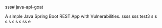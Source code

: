 sss# java-api-goat

A simple Java Spring Boot REST App with Vulnerabilities.
ssss
sss
test3
s
s
s
s
s
s
s
ss
e
